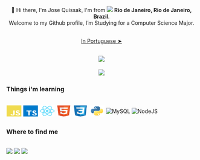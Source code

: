 <p align="center">
  👋 Hi there, I'm Jose Quissak, I'm from <img src="https://upload.wikimedia.org/wikipedia/commons/0/01/Brazil_flag_300.png" width="15"/> <b>Rio de Janeiro, Rio de Janeiro, Brazil</b>.<br>Welcome to my Github profile, I’m Studying for a Computer Science Major.
</p>

<p align="center"><br>
  <a href="https://github.com/jotaquissak/jotaquissak/blob/main/README.pt-bt.md">In Portuguese ➤</a>
</p>

<div align="center"><br>
<img height="180em" src="https://github-readme-stats.vercel.app/api/top-langs/?username=jotaquissak&layout=compact&langs_count=7&theme=dark"/>
</div>
<div align="center"><br>
<img height="180em" src="https://github-readme-stats.vercel.app/api?username=jotaquissak&show_icons=true&theme=dark&include_all_commits=true&count_private=true"/>
</div>

### Things i'm learning

<div style="display: inline_block"><br>
  <img align="center" alt="Js" height="30" width="40" src="https://raw.githubusercontent.com/devicons/devicon/master/icons/javascript/javascript-plain.svg">
  <img align="center" alt="Ts" height="30" width="40" src="https://raw.githubusercontent.com/devicons/devicon/master/icons/typescript/typescript-plain.svg">
  <img align="center" alt="React" height="30" width="40" src="https://raw.githubusercontent.com/devicons/devicon/master/icons/react/react-original.svg">
  <img align="center" alt="HTML" height="30" width="40" src="https://raw.githubusercontent.com/devicons/devicon/master/icons/html5/html5-original.svg">
  <img align="center" alt="CSS" height="30" width="40" src="https://raw.githubusercontent.com/devicons/devicon/master/icons/css3/css3-original.svg">
  <img align="center" alt="Python" height="30" width="40" src="https://raw.githubusercontent.com/devicons/devicon/master/icons/python/python-original.svg">
  <img align="center" alt="MySQL" height="30" width"40" src="https://user-images.githubusercontent.com/80067222/202303403-f4c1218f-bb4c-4f38-ad41-8a8b56aab3d6.png">
  <img align="center" alt="NodeJS" height="30" width="30" src="https://user-images.githubusercontent.com/80067222/202303824-5724d669-1218-4df5-9f04-66fd489fbf75.png">
</div>

##

### Where to find me

<div style="display: inline_block"><br>
<a href = "mailto:jotaquissak@gmail.com"><img src="https://img.shields.io/badge/-Gmail-%23333?style=for-the-badge&logo=gmail&logoColor=white" target="_blank"></a>
<a href="https://instagram.com/jotaquissak" target="_blank"><img src="https://img.shields.io/badge/-Instagram-%23E4405F?style=for-the-badge&logo=instagram&logoColor=white" target="_blank"></a>
<a href="https://www.linkedin.com/in/jos%C3%A9-quissak-a37056210/" target="_blank"><img src="https://img.shields.io/badge/-LinkedIn-%230077B5?style=for-the-badge&logo=linkedin&logoColor=white" target="_blank"></a>
</div>

